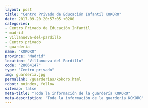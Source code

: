 ```yaml
---
layout: post
title: "Centro Privado de Educación Infantil KOKORO"
date: 2017-09-20 20:57:05 +0200
categories:
- Centro Privado de Educación Infantil
- madrid
- villanueva-del-pardillo
- Centro privado
- guarderia
name: "KOKORO"
province: "Madrid"
location: "Villanueva del Pardillo"
code: "28064147"
type: "Centro privado"
img: guarderia.jpg
permalink: /guarderias/kokoro.html
robot: noindex, follow
sitemap: false
meta-title: "Toda la información de la guardería KOKORO"
meta-description: "Toda la información de la guardería KOKORO"
---
```

